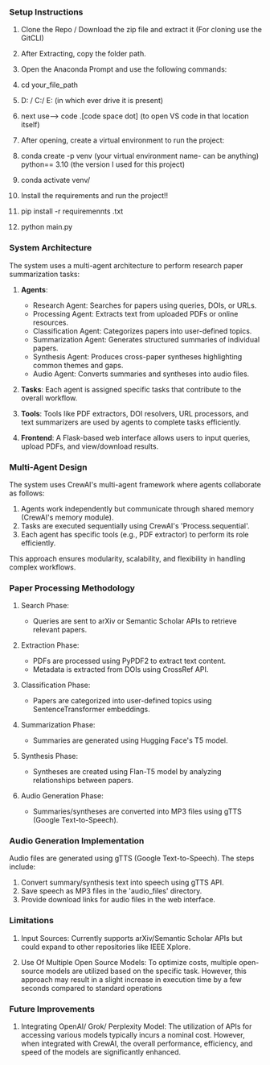 ### Setup Instructions

1. Clone the Repo / Download the zip file and extract it (For cloning use the GitCLI)
2. After Extracting, copy the folder path. 
3. Open the Anaconda Prompt and use the following commands:
1. cd your_file_path
2. D: / C:/ E: (in which ever drive it is present)
3. next use-->  code .[code space dot] (to open VS code in that location itself)

4. After opening, create a virtual environment to run the project:
1. conda create -p venv (your virtual environment name- can be anything) python== 3.10 (the version I used for this project)
2. conda activate venv/

5. Install the requirements and run the project!!
1. pip install -r requiremennts .txt
2. python main.py

### System Architecture

The system uses a multi-agent architecture to perform research paper summarization tasks:

1. **Agents**:
    - Research Agent: Searches for papers using queries, DOIs, or URLs.
    - Processing Agent: Extracts text from uploaded PDFs or online resources.
    - Classification Agent: Categorizes papers into user-defined topics.
    - Summarization Agent: Generates structured summaries of individual papers.
    - Synthesis Agent: Produces cross-paper syntheses highlighting common themes and gaps.
    - Audio Agent: Converts summaries and syntheses into audio files.

2. **Tasks**:
    Each agent is assigned specific tasks that contribute to the overall workflow.

3. **Tools**:
    Tools like PDF extractors, DOI resolvers, URL processors, and text summarizers are used by agents to complete tasks efficiently.

4. **Frontend**:
    A Flask-based web interface allows users to input queries, upload PDFs, and view/download results.

### Multi-Agent Design

The system uses CrewAI's multi-agent framework where agents collaborate as follows:

1. Agents work independently but communicate through shared memory (CrewAI's memory module).
2. Tasks are executed sequentially using CrewAI's 'Process.sequential'.
3. Each agent has specific tools (e.g., PDF extractor) to perform its role efficiently.

This approach ensures modularity, scalability, and flexibility in handling complex workflows.


### Paper Processing Methodology

1. Search Phase:
    - Queries are sent to arXiv or Semantic Scholar APIs to retrieve relevant papers.

2. Extraction Phase:
    - PDFs are processed using PyPDF2 to extract text content.
    - Metadata is extracted from DOIs using CrossRef API.

3. Classification Phase:
    - Papers are categorized into user-defined topics using SentenceTransformer embeddings.

4. Summarization Phase:
    - Summaries are generated using Hugging Face's T5 model.

5. Synthesis Phase:
    - Syntheses are created using Flan-T5 model by analyzing relationships between papers.

6. Audio Generation Phase:
    - Summaries/syntheses are converted into MP3 files using gTTS (Google Text-to-Speech).

### Audio Generation Implementation
Audio files are generated using gTTS (Google Text-to-Speech). The steps include:
1. Convert summary/synthesis text into speech using gTTS API.
2. Save speech as MP3 files in the 'audio_files' directory.
3. Provide download links for audio files in the web interface.

### Limitations

1. Input Sources:
    Currently supports arXiv/Semantic Scholar APIs but could expand to other repositories like IEEE Xplore.

2. Use Of Multiple Open Source Models:
    To optimize costs, multiple open-source models are utilized based on the specific task. However, this approach may result in a slight increase in execution time by a few seconds compared to standard operations

### Future Improvements
1. Integrating OpenAI/ Grok/ Perplexity Model:
    The utilization of APIs for accessing various models typically incurs a nominal cost. However, when integrated with CrewAI, the overall performance, efficiency, and speed of the models are significantly enhanced.


